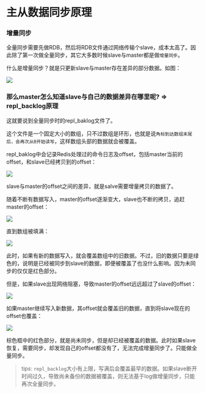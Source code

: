 # 主从数据同步原理

### 增量同步

全量同步需要先做RDB，然后将RDB文件通过网络传输个slave，成本太高了。因此除了第一次做全量同步，其它大多数时候slave与master都是做`增量同步`。

什么是增量同步？就是只更新slave与master存在差异的部分数据。如图：

![](images/redis-master-slave-incre-01.png)

### 那么master怎么知道slave与自己的数据差异在哪里呢? => repl_backlog原理

这就要说到全量同步时的repl_baklog文件了。

这个文件是一个固定大小的数组，只不过数组是环形，也就是说`角标到达数组末尾后，会再次从0开始读写`，这样数组头部的数据就会被覆盖。

repl_baklog中会记录Redis处理过的命令日志及offset，包括master当前的offset，和slave已经拷贝到的offset：

![](images/redis-master-slave-incre-02.png)

slave与master的offset之间的差异，就是salve需要增量拷贝的数据了。

随着不断有数据写入，master的offset逐渐变大，slave也不断的拷贝，追赶master的offset：

![](images/redis-master-slave-incre-03.png)

直到数组被填满：

![](images/redis-master-slave-incre-04.png)

此时，如果有新的数据写入，就会覆盖数组中的旧数据。不过，旧的数据只要是绿色的，说明是已经被同步到slave的数据，即便被覆盖了也没什么影响。因为未同步的仅仅是红色部分。

但是，如果slave出现网络阻塞，导致master的offset远远超过了slave的offset：

![](images/redis-master-slave-incre-05.png)

如果master继续写入新数据，其offset就会覆盖旧的数据，直到将slave现在的offset也覆盖：

![](images/redis-master-slave-incre-06.png)

棕色框中的红色部分，就是尚未同步，但是却已经被覆盖的数据。此时如果slave恢复，需要同步，却发现自己的offset都没有了，无法完成增量同步了。只能做全量同步。


> tips: `repl_backlog`大小有上限，写满后会覆盖最早的数据。如果slave断开时间过久，导致尚未备份的数据被覆盖，则无法基于log做增量同步，只能再次全量同步。
